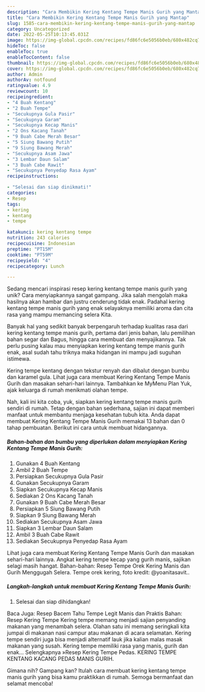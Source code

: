 ```yaml
---
description: "Cara Membikin Kering Kentang Tempe Manis Gurih yang Mantap"
title: "Cara Membikin Kering Kentang Tempe Manis Gurih yang Mantap"
slug: 1585-cara-membikin-kering-kentang-tempe-manis-gurih-yang-mantap
category: Uncategorized
date: 2022-05-25T10:13:45.031Z
image: https://img-global.cpcdn.com/recipes/fd86fc6e5056b0eb/680x482cq70/kering-kentang-tempe-manis-gurih-foto-resep-utama.jpg
hideToc: false
enableToc: true
enableTocContent: false
thumbnail: https://img-global.cpcdn.com/recipes/fd86fc6e5056b0eb/680x482cq70/kering-kentang-tempe-manis-gurih-foto-resep-utama.jpg
cover: https://img-global.cpcdn.com/recipes/fd86fc6e5056b0eb/680x482cq70/kering-kentang-tempe-manis-gurih-foto-resep-utama.jpg
author: Admin
authorAv: notfound
ratingvalue: 4.9
reviewcount: 10
recipeingredient:
- "4 Buah Kentang"
- "2 Buah Tempe"
- "Secukupnya Gula Pasir"
- "Secukupnya Garam"
- "Secukupnya Kecap Manis"
- "2 Ons Kacang Tanah"
- "9 Buah Cabe Merah Besar"
- "5 Siung Bawang Putih"
- "9 Siung Bawang Merah"
- "Secukupnya Asam Jawa"
- "3 Lembar Daun Salam"
- "3 Buah Cabe Rawit"
- "Secukupnya Penyedap Rasa Ayam"
recipeinstructions:

- "Selesai dan siap dinikmati!"
categories:
- Resep
tags:
- kering
- kentang
- tempe

katakunci: kering kentang tempe 
nutrition: 243 calories
recipecuisine: Indonesian
preptime: "PT15M"
cooktime: "PT59M"
recipeyield: "4"
recipecategory: Lunch

---
```





Sedang mencari inspirasi resep kering kentang tempe manis gurih yang unik? Cara menyiapkannya sangat gampang. Jika salah mengolah maka hasilnya akan hambar dan justru cenderung tidak enak. Padahal kering kentang tempe manis gurih yang enak selayaknya memiliki aroma dan cita rasa yang mampu memancing selera Kita.





Banyak hal yang sedikit banyak berpengaruh terhadap kualitas rasa dari kering kentang tempe manis gurih, pertama dari jenis bahan, lalu pemilihan bahan segar dan Bagus, hingga cara membuat dan menyajikannya. Tak perlu pusing kalau mau menyiapkan kering kentang tempe manis gurih enak,      asal sudah tahu triknya maka hidangan ini mampu jadi suguhan istimewa.














Kering tempe kentang dengan tekstur renyah dan dibalut dengan bumbu dan karamel gula. Lihat juga cara membuat Kering Kentang Tempe Manis Gurih dan masakan sehari-hari lainnya. Tambahkan ke MyMenu Plan Yuk, ajak keluarga di rumah menikmati olahan tempe.






Nah, kali ini kita coba, yuk, siapkan kering kentang tempe manis gurih sendiri di rumah. Tetap dengan bahan sederhana, sajian ini dapat memberi manfaat untuk membantu menjaga kesehatan tubuh kita. Anda dapat membuat Kering Kentang Tempe Manis Gurih memakai 13 bahan dan 0 tahap pembuatan. Berikut ini cara untuk membuat hidangannya.

<!--inarticleads1-->

##### Bahan-bahan dan bumbu yang diperlukan dalam menyiapkan Kering Kentang Tempe Manis Gurih:

1. Gunakan 4 Buah Kentang
1. Ambil 2 Buah Tempe
1. Persiapkan Secukupnya Gula Pasir
1. Gunakan Secukupnya Garam
1. Siapkan Secukupnya Kecap Manis
1. Sediakan 2 Ons Kacang Tanah
1. Gunakan 9 Buah Cabe Merah Besar
1. Persiapkan 5 Siung Bawang Putih
1. Siapkan 9 Siung Bawang Merah
1. Sediakan Secukupnya Asam Jawa
1. Siapkan 3 Lembar Daun Salam
1. Ambil 3 Buah Cabe Rawit
1. Sediakan Secukupnya Penyedap Rasa Ayam


Lihat juga cara membuat Kering Kentang Tempe Manis Gurih dan masakan sehari-hari lainnya. Angkat kering tempe kecap yang gurih manis, sajikan selagi masih hangat. Bahan-bahan: Resep Tempe Orek Kering Manis dan Gurih Menggugah Selera. Tempe orek kering, foto kredit: @yoanitasavit.. 

<!--inarticleads2-->

##### Langkah-langkah untuk membuat Kering Kentang Tempe Manis Gurih:


1. Selesai dan siap dihidangkan!

Baca Juga: Resep Bacem Tahu Tempe Legit Manis dan Praktis Bahan: Resep Kering Tempe Kering tempe memang menjadi sajian penyanding makanan yang menambah selera. Olahan satu ini memang seringkali kita jumpai di makanan nasi campur atau makanan di acara selamatan. Kering tempe sendiri juga bisa menjadi alternatif lauk jika kalian malas masak makanan yang susah. Kering tempe memiliki rasa yang manis, gurih dan enak… Selengkapnya »Resep Kering Tempe Pedas. KERING TEMPE KENTANG KACANG PEDAS MANIS GURIH. 

Gimana nih? Gampang kan? Itulah cara membuat kering kentang tempe manis gurih yang bisa kamu praktikkan di rumah. Semoga bermanfaat dan selamat mencoba!
